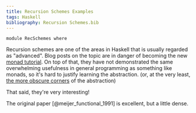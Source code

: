 ```yaml
---
title: Recursion Schemes Examples
tags: Haskell
bibliography: Recursion Schemes.bib
---
```

```{.haskell .literate .hidden_source}
module RecSchemes where
```
Recursion schemes are one of the areas in Haskell that is usually regarded as "advanced". Blog posts on the topic are in danger of becoming the new [monad tutorial](https://wiki.haskell.org/Monad_tutorials_timeline). On top of that, they have not demonstrated the same overwhelming usefulness in general programming as something like monads, so it's hard to justify learning the abstraction. (or, at the very least, [the more obscure corners](https://wiki.haskell.org/Zygohistomorphic_prepromorphisms) of the abstraction)

That said, they're very interesting!

The original paper [@meijer_functional_1991] is excellent, but a little dense. 
